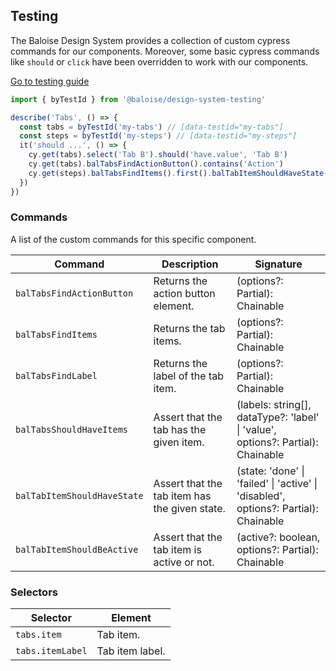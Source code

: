 ## Testing

The Baloise Design System provides a collection of custom cypress commands for our components. Moreover, some basic cypress commands like `should` or `click` have been overridden to work with our components.

<a class="sb-unstyled button is-primary" href="../?path=/docs/development-testing--page">Go to testing guide</a>

<!-- START: human documentation -->

```ts
import { byTestId } from '@baloise/design-system-testing'

describe('Tabs', () => {
  const tabs = byTestId('my-tabs') // [data-testid="my-tabs"]
  const steps = byTestId('my-steps') // [data-testid="my-steps"]
  it('should ...', () => {
    cy.get(tabs).select('Tab B').should('have.value', 'Tab B')
    cy.get(tabs).balTabsFindActionButton().contains('Action')
    cy.get(steps).balTabsFindItems().first().balTabItemShouldHaveState('done')
  })
})
```

<!-- END: human documentation -->

### Commands

A list of the custom commands for this specific component.

| Command                     | Description                                   | Signature                                                                                             |
| --------------------------- | --------------------------------------------- | ----------------------------------------------------------------------------------------------------- |
| `balTabsFindActionButton`   | Returns the action button element.            | (options?: Partial<Loggable>): Chainable<JQuery>                                                      |
| `balTabsFindItems`          | Returns the tab items.                        | (options?: Partial<Loggable>): Chainable<JQuery>                                                      |
| `balTabsFindLabel`          | Returns the label of the tab item.            | (options?: Partial<Loggable>): Chainable<JQuery>                                                      |
| `balTabsShouldHaveItems`    | Assert that the tab has the given item.       | (labels: string[], dataType?: 'label' \| 'value', options?: Partial<Loggable>): Chainable<JQuery>     |
| `balTabItemShouldHaveState` | Assert that the tab item has the given state. | (state: 'done' \| 'failed' \| 'active' \| 'disabled', options?: Partial<Loggable>): Chainable<JQuery> |
| `balTabItemShouldBeActive`  | Assert that the tab item is active or not.    | (active?: boolean, options?: Partial<Loggable>): Chainable<JQuery>                                    |


### Selectors

| Selector         | Element         |
| ---------------- | --------------- |
| `tabs.item`      | Tab item.       |
| `tabs.itemLabel` | Tab item label. |

